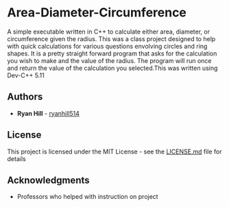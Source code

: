 # Area-Diameter-Circumference

A simple executable written in C++ to calculate either area, diameter, or circumference given the radius. This was a class project designed to help with quick calculations for various questions envolving circles and ring shapes. It is a pretty straight forward program that asks for the calculation you wish to make and the value of the radius. The program will run once and return the value of the calculation you selected.This was written using Dev-C++ 5.11

## Authors

* **Ryan Hill** - [ryanhill514](https://github.com/ryanhill514)

## License

This project is licensed under the MIT License - see the [LICENSE.md](LICENSE.md) file for details

## Acknowledgments

* Professors who helped with instruction on project
